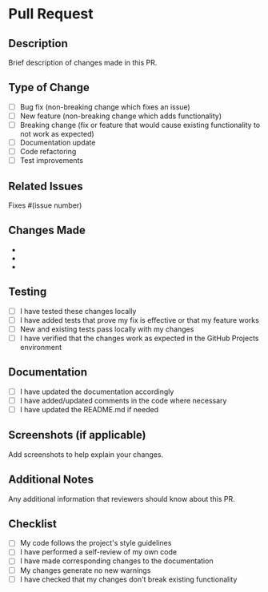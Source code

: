 # Pull Request

## Description
Brief description of changes made in this PR.

## Type of Change
- [ ] Bug fix (non-breaking change which fixes an issue)
- [ ] New feature (non-breaking change which adds functionality)
- [ ] Breaking change (fix or feature that would cause existing functionality to not work as expected)
- [ ] Documentation update
- [ ] Code refactoring
- [ ] Test improvements

## Related Issues
Fixes #(issue number)

## Changes Made
- 
- 
- 

## Testing
- [ ] I have tested these changes locally
- [ ] I have added tests that prove my fix is effective or that my feature works
- [ ] New and existing tests pass locally with my changes
- [ ] I have verified that the changes work as expected in the GitHub Projects environment

## Documentation
- [ ] I have updated the documentation accordingly
- [ ] I have added/updated comments in the code where necessary
- [ ] I have updated the README.md if needed

## Screenshots (if applicable)
Add screenshots to help explain your changes.

## Additional Notes
Any additional information that reviewers should know about this PR.

## Checklist
- [ ] My code follows the project's style guidelines
- [ ] I have performed a self-review of my own code
- [ ] I have made corresponding changes to the documentation
- [ ] My changes generate no new warnings
- [ ] I have checked that my changes don't break existing functionality